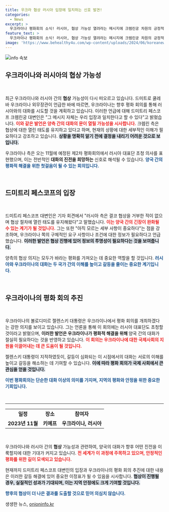 ```yaml
---
title: 우크라 협상 러시아 입장에 일치하는 신호 발견!
categories:
  - News
excerpt: >
  우크라이나 평화회의 소식! 러시아, 협상 가능성 열려라는 메시지에 크렘린궁 차원의 긍정적 반응을 보였습니다. 과연 두 나라 간의 긴장 완화로 이어질까요?
feature_text: >
  우크라이나 평화회의 소식! 러시아, 협상 가능성 열려라는 메시지에 크렘린궁 차원의 긍정적 반응을 보였습니다. 과연 두 나라 간의 긴장 완화로 이어질까요?
image: 'https://www.behealthy4u.com/wp-content/uploads/2024/06/koreanews.jpg'
---
```


<p><img src="https://www.behealthy4u.com/wp-content/uploads/2024/06/koreanews.jpg" alt="info 속보" /></p>

<h2 data-ke-size="size26">우크라이나와 러시아의 협상 가능성</h2>

<p data-ke-size="size16">&nbsp;</p>

<p>최근 우크라이나와 러시아 간의 <b>협상</b> 가능성이 다시 떠오르고 있습니다. 드미트로 쿨레바 우크라이나 외무장관이 언급한 바에 따르면, 우크라이나는 향후 평화 회의를 통해 러시아와의 대화를 시도할 것을 계획하고 있습니다. 이러한 언급에 대해 드미트리 페스코프 크렘린궁 대변인은 "그 메시지 자체는 우리 입장과 일치한다고 할 수 있다"고 밝혔습니다. <b><span style="color: #ee2323;">이와 같은 발언은 양측 간의 대화의 문이 열릴 가능성을 시사합니다.</span></b> 크렘린 측은 협상에 대한 열린 태도를 유지하고 있다고 하며, 현재의 상황에 대한 세부적인 이해가 필요하다고 강조하고 있습니다. <b><span style="background-color: #21538527;">상황을 명확히 알기 전에 결정을 내리기 어려운 것으로 보입니다.</span></b> </p>

<p>우크라이나 측은 오는 11월에 예정된 제2차 평화회의에서 러시아 대표단 초청 의사를 표현했으며, 이는 전반적인 <b>대화의 진전을 희망하는</b> 신호로 해석될 수 있습니다. <b><span style="color: #1a5490;">양국 간의 평화적 해결을 위한 첫걸음이 될 수 있는 회의입니다.</span></b> </p>

<p data-ke-size="size16">&nbsp;</p> 

<h2 data-ke-size="size26">드미트리 페스코프의 입장</h2>

<p data-ke-size="size16">&nbsp;</p>

<p>드미트리 페스코프 대변인은 기자 회견에서 "러시아 측은 결코 협상을 거부한 적이 없으며 협상 절차에 열린 태도를 유지해왔다"고 말했습니다. <b><span style="color: #ee2323;">이는 양국 간의 긴장이 완화될 수 있는 계기가 될 것입니다.</span></b> 그는 또한 "아직 모르는 세부 사항이 중요하다"는 점을 강조하며, 우크라이나 쪽의 구체적인 요구 사항이나 조건에 대한 정보가 필요하다고 언급했습니다. <b><span style="background-color: #21538527;">이러한 발언은 협상 진행에 있어 정보의 투명성이 필요하다는 것을 보여줍니다.</span></b> </p>

<p>양측의 협상 의지는 모두가 바라는 평화를 가져오는 데 중요한 역할을 할 것입니다. <b><span style="color: #1a5490;">러시아와 우크라이나의 대화는 두 국가 간의 이해를 높이고 갈등을 줄이는 중요한 계기입니다.</span></b></p>

<p data-ke-size="size16">&nbsp;</p>

<h2 data-ke-size="size26">우크라이나의 평화 회의 추진</h2>

<p data-ke-size="size16">&nbsp;</p>

<p>우크라이나의 볼로디미르 젤렌스키 대통령은 우크라이나에서 평화 회의를 개최하겠다는 강한 의지를 보이고 있습니다. 그는 언론을 통해 이 회의에는 러시아 대표단도 초청할 것이라고 밝혔으며, <b>이러한 발언은 우크라이나가 평화적 해결을 위해 </b>양국 간의 대화가 절실히 필요하다는 것을 반영하고 있습니다. <b><span style="color: #ee2323;">이 회의는 우크라이나에 대한 국제사회의 지원을 이끌어내는 데 큰 도움이 될 것입니다.</span></b> </p>

<p>젤렌스키 대통령이 지적하였듯이, 갈등이 심화되는 이 시점에서의 대화는 서로의 이해를 높이고 갈등을 해소하는 데 기여할 수 있습니다. <b><span style="background-color: #21538527;">이에 따라 평화 회의가 국제 사회에서 큰 관심을 얻을 것입니다.</span></b> </p>

<p><b><span style="color: #1a5490;">이번 평화회의는 단순한 대화 이상의 의미를 가지며, 지역의 평화와 안정을 위한 중요한 기회입니다.</span></b></p>

<p data-ke-size="size16">&nbsp;</p>

<hr/>

<table style="width: 100%; border-collapse: collapse;">
<tr>
<td style="text-align: center; height: 17px;"><b>일정</b></td>
<td style="text-align: center; height: 17px;"><b>장소</b></td>
<td style="text-align: center; height: 17px;"><b>참여자</b></td>
</tr>
<tr>
<td style="text-align: center; height: 17px;"><b>2023년 11월</b></td>
<td style="text-align: center; height: 17px;"><b>키예프</b></td>
<td style="text-align: center; height: 17px;"><b>우크라이나, 러시아</b></td>
</tr>
</table>

<p data-ke-size="size16">&nbsp;</p>

<p>우크라이나와 러시아 간의 <b>협상</b> 가능성과 관련하여, 양국의 대화가 향후 어떤 진전을 이룩할지에 대한 기대가 커지고 있습니다. <b><span style="color: #ee2323;">전 세계가 이 과정에 주목하고 있으며, 안정적인 평화를 위한 길이 모색되고 있습니다.</span></b> </p>

<p>현재까지 드미트리 페스코프 대변인의 입장과 우크라이나의 평화 회의 추진에 대한 내용은 이러한 갈등 해결에 있어 중요한 이정표가 될 수 있음을 시사합니다. <b><span style="background-color: #21538527;">협상이 진행될 경우, 실질적인 성과가 기대되며, 이는 지역 안정에도 크게 기여할 것입니다.</span></b></p>

<p><b><span style="color: #1a5490;">향후의 협상이 더 나은 결과를 도출할 것으로 믿어 의심치 않습니다.</span></b></p>
생생한 뉴스, <a href="https://onioninfo.kr" rel="dofollow">onioninfo.kr</a>


